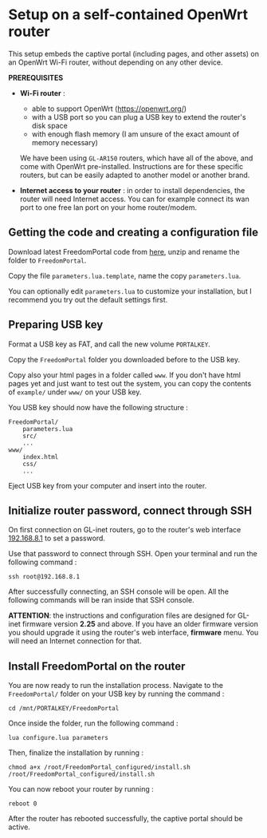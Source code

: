 Setup on a self-contained OpenWrt router
==========================================

This setup embeds the captive portal (including pages, and other assets) on an OpenWrt Wi-Fi router, without depending on any other device.

**PREREQUISITES**

- **Wi-Fi router** :

    - able to support OpenWrt (https://openwrt.org/)
    - with a USB port so you can plug a USB key to extend the router's disk space
    - with enough flash memory (I am unsure of the exact amount of memory necessary)

    We have been using `GL-AR150` routers, which have all of the above, and come with OpenWrt pre-installed. Instructions are for these specific routers, but can be easily adapted to another model or another brand.

- **Internet access to your router** : in order to install dependencies, the router will need Internet access. You can for example connect its wan port to one free lan port on your home router/modem.


Getting the code and creating a configuration file
------------------------------------------------------

Download latest FreedomPortal code from [here](https://github.com/sebpiq/FreedomPortal/archive/master.zip), unzip and rename the folder to `FreedomPortal`.

Copy the file `parameters.lua.template`, name the copy `parameters.lua`.

You can optionally edit `parameters.lua` to customize your installation, but I recommend you try out the default settings first.


Preparing USB key
--------------------

Format a USB key as FAT, and call the new volume `PORTALKEY`.

Copy the `FreedomPortal` folder you downloaded before to the USB key.

Copy also your html pages in a folder called `www`. If you don't have html pages yet and just want to test out the system, you can copy the contents of `example/` under `www/` on your USB key.

You USB key should now have the following structure :

```
FreedomPortal/
    parameters.lua
    src/
    ...
www/
    index.html
    css/
    ...
```

Eject USB key from your computer and insert into the router.


Initialize router password, connect through SSH
------------------------------------------------

On first connection on GL-inet routers, go to the router's web interface [192.168.8.1](http://192.168.8.1) to set a password.

Use that password to connect through SSH. Open your terminal and run the following command :

```
ssh root@192.168.8.1
```

After successfully connecting, an SSH console will be open. All the following commands will be ran inside that SSH console.

**ATTENTION**: the instructions and configuration files are designed for GL-inet firmware version **2.25** and above. If you have an older firmware version you should upgrade it using the router's web interface, **firmware** menu. You will need an Internet connection for that.


Install FreedomPortal on the router
-------------------------------------

You are now ready to run the installation process. Navigate to the `FreedomPortal/` folder on your USB key by running the command :

```
cd /mnt/PORTALKEY/FreedomPortal
```

Once inside the folder, run the following command :

```
lua configure.lua parameters
```

Then, finalize the installation by running :

```
chmod a+x /root/FreedomPortal_configured/install.sh
/root/FreedomPortal_configured/install.sh
```

You can now reboot your router by running :

```
reboot 0
```

After the router has rebooted successfully, the captive portal should be active.